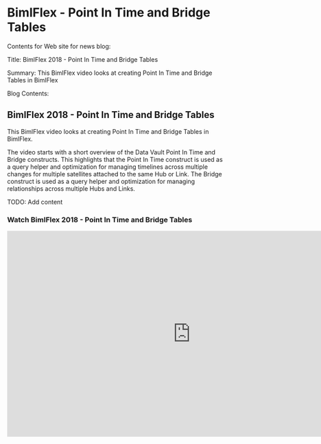 # BimlFlex - Point In Time and Bridge Tables

Contents for Web site for news blog:

Title: BimlFlex 2018 - Point In Time and Bridge Tables

Summary: This BimlFlex video looks at creating Point In Time and Bridge Tables in BimlFlex

Blog Contents:

## BimlFlex 2018 - Point In Time and Bridge Tables

This BimlFlex video looks at creating Point In Time and Bridge Tables in BimlFlex.

The video starts with a short overview of the Data Vault Point In Time and Bridge constructs.
This highlights that the Point In Time construct is used as a query helper and optimization for managing timelines across multiple changes for multiple satellites attached to the same Hub or Link. The Bridge construct is used as a query helper and optimization for managing relationships across multiple Hubs and Links.

TODO: Add content

### Watch BimlFlex 2018 - Point In Time and Bridge Tables

<iframe width="853" height="480" src="https://www.youtube.com/embed/4trI7BHreJ4?rel=0" frameborder="0" allow="autoplay; encrypted-media" allowfullscreen></iframe>
